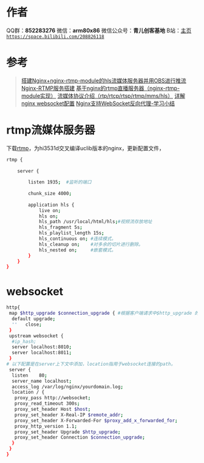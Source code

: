 ﻿# 作者
QQ群：**852283276**
微信：**arm80x86**
微信公众号：**青儿创客基地**
B站：[主页 `https://space.bilibili.com/208826118`](https://space.bilibili.com/208826118)

# 参考
> [搭建Nginx+nginx-rtmp-module的hls流媒体服务器并用OBS进行推流](https://blog.csdn.net/Ricardo18/article/details/89359623)
> [Nginx-RTMP服务搭建](https://www.jianshu.com/p/f4508c4e6a90?utm_campaign=haruki)
> [基于nginx的rtmp直播服务器（nginx-rtmp-module实现）](https://www.cnblogs.com/zhangmingda/p/12638985.html)
> [流媒体协议介绍（rtp/rtcp/rtsp/rtmp/mms/hls）](https://mp.weixin.qq.com/s/3Xi1vntJkEodKnmSFv9ncw)
> [详解nginx websocket配置](https://www.cnblogs.com/gao88/p/11846928.html)
> [Nginx支持WebSocket反向代理-学习小结](https://www.cnblogs.com/kevingrace/p/9512287.html)

# rtmp流媒体服务器
下载[rtmp](https://github.com/arut/nginx-rtmp-module)，为hi3531d交叉编译uclib版本的nginx，更新配置文件，
```bash
rtmp {  
  
    server {  
  
        listen 1935;  #监听的端口
  
        chunk_size 4000;  
        
        application hls {
            live on;
            hls on;
            hls_path /usr/local/html/hls;#视频流存放地址
            hls_fragment 5s;
            hls_playlist_length 15s;
            hls_continuous on; #连续模式。
            hls_cleanup on;    #对多余的切片进行删除。
            hls_nested on;     #嵌套模式。
        }
    }  
}
```

# websocket
```bash
http{
 map $http_upgrade $connection_upgrade { #根据客户端请求中$http_upgrade 的值，来构造改变$connection_upgrade的值
  default upgrade;
  ''   close;
 }
 upstream websocket {
  #ip_hash;
  server localhost:8010; 
  server localhost:8011;
 }
# 以下配置是在server上下文中添加，location指用于websocket连接的path。
 server {
  listen    80;
  server_name localhost;
  access_log /var/log/nginx/yourdomain.log;
  location / {
   proxy_pass http://websocket;
   proxy_read_timeout 300s;
   proxy_set_header Host $host;
   proxy_set_header X-Real-IP $remote_addr;
   proxy_set_header X-Forwarded-For $proxy_add_x_forwarded_for;
   proxy_http_version 1.1;
   proxy_set_header Upgrade $http_upgrade;
   proxy_set_header Connection $connection_upgrade;
  }
 }
}
```

